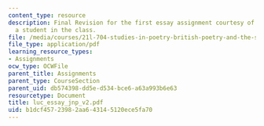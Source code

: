 ```yaml
---
content_type: resource
description: Final Revision for the first essay assignment courtesy of JoHanna Przybylowski,
  a student in the class.
file: /media/courses/21l-704-studies-in-poetry-british-poetry-and-the-sciences-of-the-mind-fall-2004/b1dcf45723982aa643145120ece5fa70_luc_essay_jnp_v2.pdf
file_type: application/pdf
learning_resource_types:
- Assignments
ocw_type: OCWFile
parent_title: Assignments
parent_type: CourseSection
parent_uid: db574398-dd5e-d534-bce6-a63a993b6e63
resourcetype: Document
title: luc_essay_jnp_v2.pdf
uid: b1dcf457-2398-2aa6-4314-5120ece5fa70
---
```

